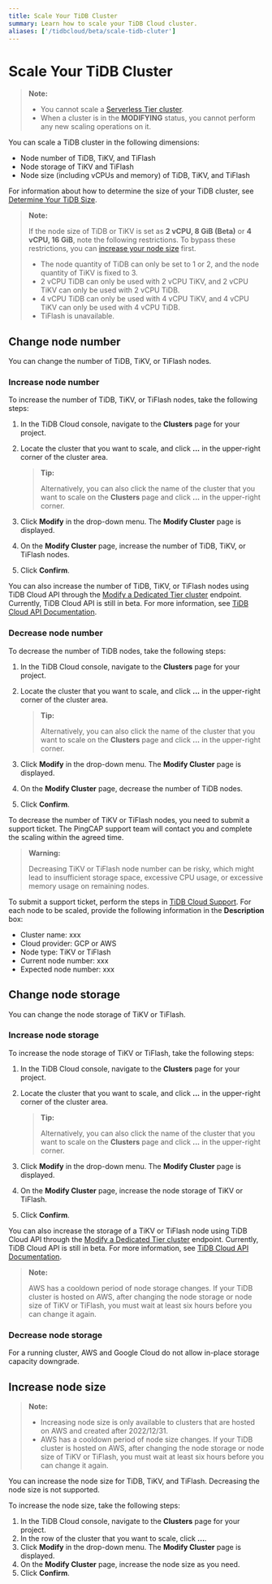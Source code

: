 ```yaml
---
title: Scale Your TiDB Cluster
summary: Learn how to scale your TiDB Cloud cluster.
aliases: ['/tidbcloud/beta/scale-tidb-cluter']
---
```


# Scale Your TiDB Cluster

> **Note:**
>
> - You cannot scale a [Serverless Tier cluster](/tidb-cloud/select-cluster-tier.md#serverless-tier-beta).
> - When a cluster is in the **MODIFYING** status, you cannot perform any new scaling operations on it.

You can scale a TiDB cluster in the following dimensions:

- Node number of TiDB, TiKV, and TiFlash
- Node storage of TiKV and TiFlash
- Node size (including vCPUs and memory) of TiDB, TiKV, and TiFlash

For information about how to determine the size of your TiDB cluster, see [Determine Your TiDB Size](/tidb-cloud/size-your-cluster.md).

> **Note:**
>
> If the node size of TiDB or TiKV is set as **2 vCPU, 8 GiB (Beta)** or **4 vCPU, 16 GiB**, note the following restrictions. To bypass these restrictions, you can [increase your node size](#increase-node-size) first.
>
> - The node quantity of TiDB can only be set to 1 or 2, and the node quantity of TiKV is fixed to 3.
> - 2 vCPU TiDB can only be used with 2 vCPU TiKV, and 2 vCPU TiKV can only be used with 2 vCPU TiDB.
> - 4 vCPU TiDB can only be used with 4 vCPU TiKV, and 4 vCPU TiKV can only be used with 4 vCPU TiDB.
> - TiFlash is unavailable.

## Change node number

You can change the number of TiDB, TiKV, or TiFlash nodes.

### Increase node number

To increase the number of TiDB, TiKV, or TiFlash nodes, take the following steps:

1. In the TiDB Cloud console, navigate to the **Clusters** page for your project.
2. Locate the cluster that you want to scale, and click **...** in the upper-right corner of the cluster area.

    > **Tip:**
    >
    > Alternatively, you can also click the name of the cluster that you want to scale on the **Clusters** page and click **...** in the upper-right corner.

3. Click **Modify** in the drop-down menu. The **Modify Cluster** page is displayed.
4. On the **Modify Cluster** page, increase the number of TiDB, TiKV, or TiFlash nodes.
5. Click **Confirm**.

You can also increase the number of TiDB, TiKV, or TiFlash nodes using TiDB Cloud API through the [Modify a Dedicated Tier cluster](https://docs.pingcap.com/tidbcloud/api/v1beta#tag/Cluster/operation/UpdateCluster) endpoint. Currently, TiDB Cloud API is still in beta. For more information, see [TiDB Cloud API Documentation](https://docs.pingcap.com/tidbcloud/api/v1beta).

### Decrease node number

To decrease the number of TiDB nodes, take the following steps:

1. In the TiDB Cloud console, navigate to the **Clusters** page for your project.
2. Locate the cluster that you want to scale, and click **...** in the upper-right corner of the cluster area.

    > **Tip:**
    >
    > Alternatively, you can also click the name of the cluster that you want to scale on the **Clusters** page and click **...** in the upper-right corner.

3. Click **Modify** in the drop-down menu. The **Modify Cluster** page is displayed.
4. On the **Modify Cluster** page, decrease the number of TiDB nodes.
5. Click **Confirm**.

To decrease the number of TiKV or TiFlash nodes, you need to submit a support ticket. The PingCAP support team will contact you and complete the scaling within the agreed time.

> **Warning:**
>
> Decreasing TiKV or TiFlash node number can be risky, which might lead to insufficient storage space, excessive CPU usage, or excessive memory usage on remaining nodes.

To submit a support ticket, perform the steps in [TiDB Cloud Support](/tidb-cloud/tidb-cloud-support.md). For each node to be scaled, provide the following information in the **Description** box:

- Cluster name: xxx
- Cloud provider: GCP or AWS
- Node type: TiKV or TiFlash
- Current node number: xxx
- Expected node number: xxx

## Change node storage

You can change the node storage of TiKV or TiFlash.

### Increase node storage

To increase the node storage of TiKV or TiFlash, take the following steps:

1. In the TiDB Cloud console, navigate to the **Clusters** page for your project.
2. Locate the cluster that you want to scale, and click **...** in the upper-right corner of the cluster area.

    > **Tip:**
    >
    > Alternatively, you can also click the name of the cluster that you want to scale on the **Clusters** page and click **...** in the upper-right corner.

3. Click **Modify** in the drop-down menu. The **Modify Cluster** page is displayed.
4. On the **Modify Cluster** page, increase the node storage of TiKV or TiFlash.
5. Click **Confirm**.

You can also increase the storage of a TiKV or TiFlash node using TiDB Cloud API through the [Modify a Dedicated Tier cluster](https://docs.pingcap.com/tidbcloud/api/v1beta#tag/Cluster/operation/UpdateCluster) endpoint. Currently, TiDB Cloud API is still in beta. For more information, see [TiDB Cloud API Documentation](https://docs.pingcap.com/tidbcloud/api/v1beta).

> **Note:**
>
> AWS has a cooldown period of node storage changes. If your TiDB cluster is hosted on AWS, after changing the node storage or node size of TiKV or TiFlash, you must wait at least six hours before you can change it again.

### Decrease node storage

For a running cluster, AWS and Google Cloud do not allow in-place storage capacity downgrade.

## Increase node size

> **Note:**
>
> - Increasing node size is only available to clusters that are hosted on AWS and created after 2022/12/31.
> - AWS has a cooldown period of node size changes. If your TiDB cluster is hosted on AWS, after changing the node storage or node size of TiKV or TiFlash, you must wait at least six hours before you can change it again.

You can increase the node size for TiDB, TiKV, and TiFlash. Decreasing the node size is not supported.

To increase the node size, take the following steps:

1. In the TiDB Cloud console, navigate to the **Clusters** page for your project.
2. In the row of the cluster that you want to scale, click **...**.
3. Click **Modify** in the drop-down menu. The **Modify Cluster** page is displayed.
4. On the **Modify Cluster** page, increase the node size as you need.
5. Click **Confirm**.
